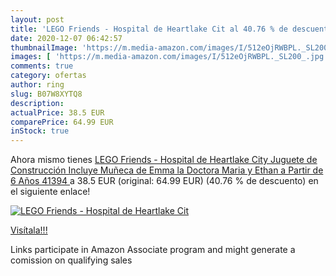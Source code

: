 ```yaml
---
layout: post
title: 'LEGO Friends - Hospital de Heartlake Cit al 40.76 % de descuento'
date: 2020-12-07 06:42:57
thumbnailImage: 'https://m.media-amazon.com/images/I/512eOjRWBPL._SL200_.jpg'
images: [ 'https://m.media-amazon.com/images/I/512eOjRWBPL._SL200_.jpg' ]
comments: true
category: ofertas
author: ring
slug: B07W8XYTQ8
description:
actualPrice: 38.5 EUR
comparePrice: 64.99 EUR
inStock: true
---
```


Ahora mismo tienes [LEGO Friends - Hospital de Heartlake City  Juguete de Construcción  Incluye Muñeca de Emma  la Doctora Maria y Ethan  a Partir de 6 Años  41394 ](https://www.amazon.es/dp/B07W8XYTQ8/?tag=tolees-21) a 38.5 EUR (original: 64.99 EUR) (40.76 %  de descuento) en el siguiente enlace!

[![LEGO Friends - Hospital de Heartlake Cit](https://m.media-amazon.com/images/I/512eOjRWBPL._SL200_.jpg)](https://www.amazon.es/dp/B07W8XYTQ8/?tag=tolees-21)

[Visítala!!!](https://www.amazon.es/dp/B07W8XYTQ8/?tag=tolees-21)

Links participate in Amazon Associate program and might generate a comission on qualifying sales
